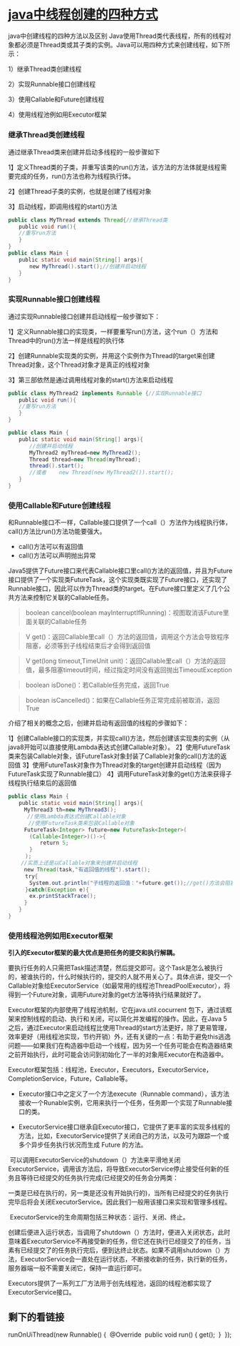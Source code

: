 # [java中线程创建的四种方式](https://blog.csdn.net/m0_37840000/article/details/79756932)

java中创建线程的四种方法以及区别
Java使用Thread类代表线程，所有的线程对象都必须是Thread类或其子类的实例。Java可以用四种方式来创建线程，如下所示：

1）继承Thread类创建线程

2）实现Runnable接口创建线程

3）使用Callable和Future创建线程

4）使用线程池例如用Executor框架

#####  
###  继承Thread类创建线程 

通过继承Thread类来创建并启动多线程的一般步骤如下

1】定义Thread类的子类，并重写该类的run()方法，该方法的方法体就是线程需要完成的任务，run()方法也称为线程执行体。

2】创建Thread子类的实例，也就是创建了线程对象

3】启动线程，即调用线程的start()方法  

```java
public class MyThread extends Thread{//继承Thread类 
　　public void run(){ 
　　//重写run方法 
　　} 
} 
public class Main { 
　　public static void main(String[] args){ 
　　　　new MyThread().start();//创建并启动线程 
　　} 
} 
```

###  实现Runnable接口创建线程 

通过实现Runnable接口创建并启动线程一般步骤如下：

1】定义Runnable接口的实现类，一样要重写run()方法，这个run（）方法和Thread中的run()方法一样是线程的执行体

2】创建Runnable实现类的实例，并用这个实例作为Thread的target来创建Thread对象，这个Thread对象才是真正的线程对象

3】第三部依然是通过调用线程对象的start()方法来启动线程 

```java
public class MyThread2 implements Runnable {//实现Runnable接口
　　public void run(){
　　//重写run方法
　　}
}

public class Main {
　　public static void main(String[] args){
　　　　//创建并启动线程
　　　　MyThread2 myThread=new MyThread2();
　　　　Thread thread=new Thread(myThread);
　　　　thread().start();
　　　　//或者    new Thread(new MyThread2()).start();
　　}
}
```

### 使用Callable和Future创建线程



和Runnable接口不一样，Callable接口提供了一个call（）方法作为线程执行体，call()方法比run()方法功能要强大。
+ call()方法可以有返回值
+ call()方法可以声明抛出异常

Java5提供了Future接口来代表Callable接口里call()方法的返回值，并且为Future接口提供了一个实现类FutureTask，这个实现类既实现了Future接口，还实现了Runnable接口，因此可以作为Thread类的target。在Future接口里定义了几个公共方法来控制它关联的Callable任务。

>boolean cancel(boolean mayInterruptIfRunning)：视图取消该Future里面关联的Callable任务

>V get()：返回Callable里call（）方法的返回值，调用这个方法会导致程序阻塞，必须等到子线程结束后才会得到返回值

>V get(long timeout,TimeUnit unit)：返回Callable里call（）方法的返回值，最多阻塞timeout时间，经过指定时间没有返回抛出TimeoutException

>boolean isDone()：若Callable任务完成，返回True

>boolean isCancelled()：如果在Callable任务正常完成前被取消，返回True

介绍了相关的概念之后，创建并启动有返回值的线程的步骤如下：

1】创建Callable接口的实现类，并实现call()方法，然后创建该实现类的实例（从java8开始可以直接使用Lambda表达式创建Callable对象）。
2】使用FutureTask类来包装Callable对象，该FutureTask对象封装了Callable对象的call()方法的返回值 
3】使用FutureTask对象作为Thread对象的target创建并启动线程（因为FutureTask实现了Runnable接口） 
4】调用FutureTask对象的get()方法来获得子线程执行结束后的返回值  

```java
public class Main { 
　　public static void main(String[] args){ 
　　　MyThread3 th=new MyThread3(); 
　　　 //使用Lambda表达式创建Callable对象 
　　   //使用FutureTask类来包装Callable对象 
　　　FutureTask<Integer> future=new FutureTask<Integer>( 
　　　　(Callable<Integer>)()->{ 
　　　　　　return 5; 
　　　　} 
　　  );
	//实质上还是以Callable对象来创建并启动线程
　　　new Thread(task,"有返回值的线程").start();
　　  try{ 
　　　　System.out.println("子线程的返回值："+future.get());//get()方法会阻塞，直到子线程执行结束才返回 
 　　 }catch(Exception e){ 
　　　　ex.printStackTrace(); 
　　　} 
　　} 
} 
```

### 使用线程池例如用Executor框架

**引入的Executor框架的最大优点是把任务的提交和执行解耦。**

要执行任务的人只需把Task描述清楚，然后提交即可。这个Task是怎么被执行的，被谁执行的，什么时候执行的，提交的人就不用关心了。具体点讲，提交一个Callable对象给ExecutorService（如最常用的线程池ThreadPoolExecutor），将得到一个Future对象，调用Future对象的get方法等待执行结果就好了。

Executor框架的内部使用了线程池机制，它在java.util.cocurrent 包下，通过该框架来控制线程的启动、执行和关闭，可以简化并发编程的操作。因此，在Java 5之后，通过Executor来启动线程比使用Thread的start方法更好，除了更易管理，效率更好（用线程池实现，节约开销）外，还有关键的一点：有助于避免this逃逸问题——如果我们在构造器中启动一个线程，因为另一个任务可能会在构造器结束之前开始执行，此时可能会访问到初始化了一半的对象用Executor在构造器中。

​     Executor框架包括：线程池，Executor，Executors，ExecutorService，CompletionService，Future，Callable等。  

+ Executor接口中之定义了一个方法execute（Runnable command），该方法接收一个Runable实例，它用来执行一个任务，任务即一个实现了Runnable接口的类。

+ ExecutorService接口继承自Executor接口，它提供了更丰富的实现多线程的方法，比如，ExecutorService提供了关闭自己的方法，以及可为跟踪一个或多个异步任务执行状况而生成 Future 的方法。 

​     可以调用ExecutorService的shutdown（）方法来平滑地关闭 ExecutorService，调用该方法后，将导致ExecutorService停止接受任何新的任务且等待已经提交的任务执行完成(已经提交的任务会分两类：

​      一类是已经在执行的，另一类是还没有开始执行的)，当所有已经提交的任务执行完毕后将会关闭ExecutorService。因此我们一般用该接口来实现和管理多线程。

​      ExecutorService的生命周期包括三种状态：运行、关闭、终止。

​      创建后便进入运行状态，当调用了shutdown（）方法时，便进入关闭状态，此时意味着ExecutorService不再接受新的任务，但它还在执行已经提交了的任务，当素有已经提交了的任务执行完后，便到达终止状态。如果不调用shutdown（）方法，ExecutorService会一直处在运行状态，不断接收新的任务，执行新的任务，服务器端一般不需要关闭它，保持一直运行即可。

​      Executors提供了一系列工厂方法用于创先线程池，返回的线程池都实现了ExecutorService接口。

##  **剩下的看链接**














runOnUiThread(new Runnable() {
​			@Override
​			public void run() {
​				get();
​			}
​		});